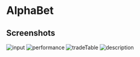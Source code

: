 # AlphaBet

## Screenshots
![input](./screenshots/Input.png)
![performance](./screenshots/Performance.png)
![tradeTable](./screenshots/TradeTable.png)
![description](./screenshots/Description.png)